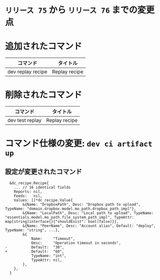 # `リリース 75` から `リリース 76` までの変更点

# 追加されたコマンド


| コマンド          | タイトル      |
|-------------------|---------------|
| dev replay recipe | Replay recipe |



# 削除されたコマンド


| コマンド        | タイトル      |
|-----------------|---------------|
| dev test replay | Replay recipe |



# コマンド仕様の変更: `dev ci artifact up`


## 設定が変更されたコマンド


```
  &dc_recipe.Recipe{
  	... // 16 identical fields
  	Reports: nil,
  	Feeds:   nil,
  	Values: []*dc_recipe.Value{
  		&{Name: "DropboxPath", Desc: "Dropbox path to upload", TypeName: "domain.dropbox.model.mo_path.dropbox_path_impl"},
  		&{Name: "LocalPath", Desc: "Local path to upload", TypeName: "essentials.model.mo_path.file_system_path_impl", TypeAttr: map[string]interface{}{"shouldExist": bool(false)}},
  		&{Name: "PeerName", Desc: "Account alias", Default: "deploy", TypeName: "string", ...},
  		&{
  			Name:     "Timeout",
  			Desc:     "Operation timeout in seconds",
- 			Default:  "30",
+ 			Default:  "60",
  			TypeName: "int",
  			TypeAttr: nil,
  		},
  	},
  }
```

